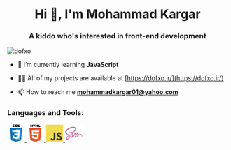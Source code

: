 <h1 align="center">Hi 👋, I'm Mohammad Kargar</h1>
<h3 align="center">A kiddo who's interested in front-end development</h3>

<p align="left"> <img src="https://komarev.com/ghpvc/?username=dofxo&label=Profile%20views&color=0e75b6&style=flat" alt="dofxo" /> </p>

- 🌱 I’m currently learning **JavaScript**

- 👨‍💻 All of my projects are available at [https://dofxo.ir/](https://dofxo.ir/)

- 📫 How to reach me **mohammadkargar01@yahoo.com**


<p align="left">
</p>

<h3 align="left">Languages and Tools:</h3>
<p align="left"> <a href="https://www.w3schools.com/css/" target="_blank" rel="noreferrer"> <img src="https://raw.githubusercontent.com/devicons/devicon/master/icons/css3/css3-original-wordmark.svg" alt="css3" width="40" height="40"/> </a> <a href="https://www.w3.org/html/" target="_blank" rel="noreferrer"> <img src="https://raw.githubusercontent.com/devicons/devicon/master/icons/html5/html5-original-wordmark.svg" alt="html5" width="40" height="40"/> </a> <a href="https://developer.mozilla.org/en-US/docs/Web/JavaScript" target="_blank" rel="noreferrer"> <img src="https://raw.githubusercontent.com/devicons/devicon/master/icons/javascript/javascript-original.svg" alt="javascript" width="40" height="40"/> </a>
<a href="https://sass-lang.com" target="_blank" rel="noreferrer"> <img src="https://raw.githubusercontent.com/devicons/devicon/master/icons/sass/sass-original.svg" alt="sass" width="40" height="40"/> </a> </p>
